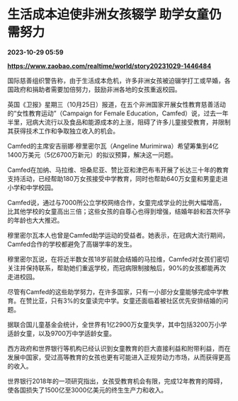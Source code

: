 # 生活成本迫使非洲女孩辍学 助学女童仍需努力

**2023-10-29 05:59**

**https://www.zaobao.com/realtime/world/story20231029-1446484**

国际慈善组织警告称，由于生活成本危机，许多非洲女孩被迫辍学打工或早婚，各国政府和捐助者需要加倍努力，鼓励非洲各地的女孩重返校园。

英国《卫报》星期三（10月25日）报道，在五个非洲国家开展女性教育慈善活动的“女性教育运动”（Campaign for Female Education，Camfed）说，过去一年半里，冠病大流行以及食品和能源成本的上涨，阻碍了许多儿童接受教育，并限制其获得技术工作和争取独立收入的机会。

Camfed的主席安吉丽娜·穆里密尔瓦（Angeline Murimirwa）希望筹集到4亿1400万美元（5亿6700万新元）的拟议预算，解决这一问题。

Camfed在加纳、马拉维、坦桑尼亚、赞比亚和津巴布韦开展了长达三十年的教育支持活动，已经帮助180万女孩接受中学教育，同时也帮助640万女童和男童走进小学和中学校园。

Camfed说，通过与7000所公立学校网络合作，女童完成学业的比例大幅增高，比其他学校的女童高出三倍；这些女孩的自尊心也得到增强，结婚年龄和首次怀孕的年龄也大大推迟。

穆里密尔瓦本人也曾是Camfed助学运动的受益者。她表示，在冠病大流行期间，Camfed合作的学校都避免了高辍学率的发生。

穆里密尔瓦说，在将近半数女孩18岁前就会结婚的马拉维，Camfed对女孩们密切关注并保持联系，帮助她们重返学校，而冠病限制接触后，90%的女孩都能再次走进校园。

尽管有Camfed的这些助学努力，在许多国家，只有一小部分女童能够完成中学教育。在赞比亚，只有3%的女童读完中学。女童还面临着被社区优先安排结婚的问题。

据联合国儿童基金会统计，全世界有1亿2900万女童失学，其中包括3200万小学适龄女童，以及9700万中学适龄女童。

西方政府和世界银行等机构已经认识到女童教育的巨大直接利益和附带利益，而在发展中国家，受过高等教育的女孩也更有可能进入正规劳动力市场，从而获得更高的收入。

世界银行2018年的一项研究指出，女孩受教育机会有限，完成12年教育的障碍，使各国损失了1500亿至3000亿美元的终生生产力和收入。